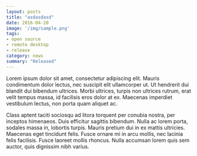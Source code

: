 ```yaml
---
layout: posts
title: "asdasdasd"
date: 2016-04-20
image: '/img/sample.png'
tags:
- open source
- remote desktop
- release
category: news
summary: "Released"
---
```

Lorem ipsum dolor sit amet, consectetur adipiscing elit. Mauris condimentum dolor lectus, nec suscipit elit ullamcorper ut. Ut hendrerit dui blandit dui bibendum ultrices. Morbi ultrices, turpis non ultrices rutrum, erat velit tempus massa, id facilisis eros dolor at ex. Maecenas imperdiet vestibulum lectus, non porta quam aliquet ac.

Class aptent taciti sociosqu ad litora torquent per conubia nostra, per inceptos himenaeos. Duis efficitur sagittis bibendum. Nulla ac lorem porta, sodales massa in, lobortis turpis. Mauris pretium dui in ex mattis ultricies. Maecenas eget tincidunt felis. Fusce ornare mi in arcu mollis, nec lacinia felis facilisis. Fusce laoreet mollis rhoncus. Nulla accumsan lorem quis sem auctor, quis dignissim nibh varius.
